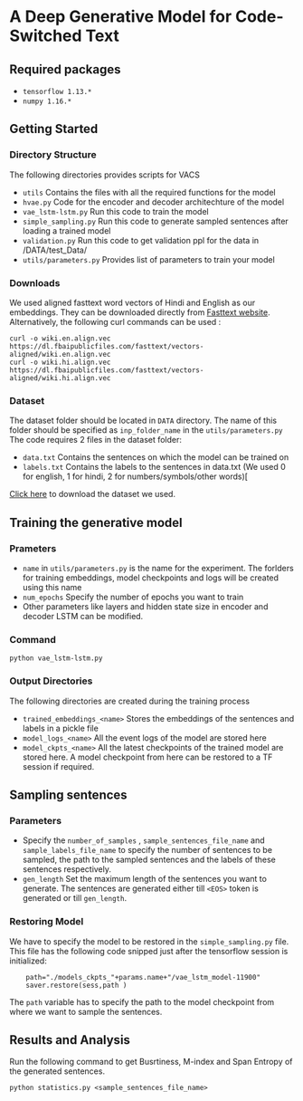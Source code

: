 # A Deep Generative Model for Code-Switched Text

## Required packages
- `tensorflow 1.13.*`
- `numpy 1.16.*`

## Getting Started

### Directory Structure

The following directories provides scripts for VACS 

- `utils`   Contains the files with all the required functions for the model
- `hvae.py` Code for the encoder and decoder architechture of the model
- `vae_lstm-lstm.py`  Run this code to train the model
- `simple_sampling.py`  Run this code to generate sampled sentences after loading a trained model
- `validation.py` Run this code to get validation ppl for the data in /DATA/test_Data/
- `utils/parameters.py` Provides list of parameters to train your model

### Downloads

We used aligned fasttext word vectors of Hindi and English as our embeddings. They can be downloaded directly from [Fasttext website](https://fasttext.cc/docs/en/aligned-vectors.html). 
Alternatively, the following curl commands can be used :
```
curl -o wiki.en.align.vec  https://dl.fbaipublicfiles.com/fasttext/vectors-aligned/wiki.en.align.vec
curl -o wiki.hi.align.vec https://dl.fbaipublicfiles.com/fasttext/vectors-aligned/wiki.hi.align.vec
```

### Dataset

The dataset folder should be located in `DATA` directory. The name of this folder should be specified as `inp_folder_name` in the `utils/parameters.py` The code requires 2 files in the dataset folder:
- `data.txt` Contains the sentences on which the model can be trained on
- `labels.txt` Contains the labels to the sentences in data.txt (We used 0 for english, 1 for hindi, 2 for numbers/symbols/other words)[

[Click here](https://www.dropbox.com/s/3tkjobo8h2zupn8/Dataset_VACS.zip?dl=0) to download the dataset we used.


## Training the generative model

### Prameters
- `name` in `utils/parameters.py` is the name for the experiment. The forlders for training embeddings, model checkpoints and logs will be created using this name
- `num_epochs` Specify the number of epochs you want to train
- Other parameters like layers and hidden state size in encoder and decoder LSTM can be modified.

### Command
`python vae_lstm-lstm.py`


###  Output Directories

The following directories are created during the training process
- `trained_embeddings_<name>` Stores the embeddings of the sentences and labels in a pickle file
- `model_logs_<name>` All the event logs of the model are stored here
- `model_ckpts_<name>` All the latest checkpoints of the trained model are stored here. A model checkpoint from here can be restored to a TF session if required.

## Sampling sentences

### Parameters

- Specify the `number_of_samples` , `sample_sentences_file_name` and `sample_labels_file_name` to specify the number of sentences to be sampled, the path to the sampled sentences and the labels of these sentences respectively.
- `gen_length` Set the maximum length of the sentences you want to generate. The sentences are generated either till `<EOS>` token is generated  or till  `gen_length`.

### Restoring Model

We have to specify the model to be restored in the `simple_sampling.py` file. This file has the following code snipped just after the tensorflow session is initialized:
```
    path="./models_ckpts_"+params.name+"/vae_lstm_model-11900"
    saver.restore(sess,path )
```

The `path` variable has to specify the path to the model checkpoint from where we want to sample the sentences.

## Results and Analysis

Run the following command to get Busrtiness, M-index and Span Entropy of the generated sentences.
```
python statistics.py <sample_sentences_file_name>
```



